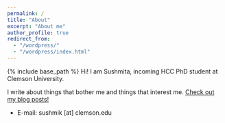 ```yaml
---
permalink: /
title: "About"
excerpt: "About me"
author_profile: true
redirect_from: 
  - "/wordpress/"
  - "/wordpress/index.html"
---
```


{% include base_path %}
Hi! I am Sushmita, incoming HCC PhD student at Clemson University.

I write about things that bother me and things that interest me. <u><a href="https://medium.com/@sushmita_khan">Check out my blog posts! </a></u>

* E-mail: sushmik [at] clemson.edu
